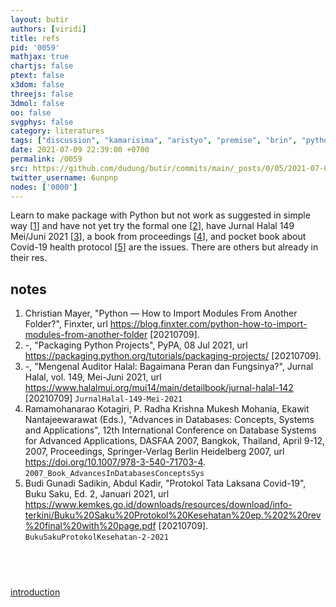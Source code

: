 ```yaml
---
layout: butir
authors: [viridi]
title: refs
pid: '0059'
mathjax: true
chartjs: false
ptext: false
x3dom: false
threejs: false
3dmol: false
oo: false
svgphys: false
category: literatures
tags: ["discussion", "kamarisima", "aristyo", "premise", "brin", "python"]
date: 2021-07-09 22:39:00 +0700
permalink: /0059
src: https://github.com/dudung/butir/commits/main/_posts/0/05/2021-07-09-refs.md
twitter_username: 6unpnp
nodes: ['0000']
---
```

Learn to make package with Python but not work as suggested in simple way [[1](#r01)] and have not yet try the formal one [[2](#r02)], have Jurnal Halal 149 Mei/Juni 2021 [[3](#r03)], a book from proceedings [[4](#r04)], and pocket book about Covid-19 health protocol [[5](#r05)] are the issues. There are others but already in their res.

## notes
1. <a name=r01></a>Christian Mayer, "Python — How to Import Modules From Another Folder?", Finxter, url <https://blog.finxter.com/python-how-to-import-modules-from-another-folder> [20210709].
2. <a name=r02></a>-, "Packaging Python Projects", PyPA, 08 Jul 2021, url <https://packaging.python.org/tutorials/packaging-projects/> [20210709].
3. <a name=r03></a>-, "Mengenal Auditor Halal: Bagaimana Peran dan Fungsinya?", Jurnal Halal, vol. 149, Mei-Juni 2021, url <https://www.halalmui.org/mui14/main/detailbook/jurnal-halal-142> [20210709] `JurnalHalal-149-Mei-2021`
4. <a name=r04></a>Ramamohanarao Kotagiri, P. Radha Krishna Mukesh Mohania, Ekawit Nantajeewarawat (Eds.), "Advances in Databases: Concepts, Systems and Applications", 12th International Conference on Database Systems for Advanced Applications, DASFAA 2007, Bangkok, Thailand, April 9-12, 2007, Proceedings, Springer-Verlag Berlin Heidelberg 2007, url <https://doi.org/10.1007/978-3-540-71703-4>. `2007_Book_AdvancesInDatabasesConceptsSys`
5. <a name=r04></a>Budi Gunadi Sadikin, Abdul Kadir, "Protokol Tata Laksana Covid-19", Buku Saku, Ed. 2, Januari 2021, url <https://www.kemkes.go.id/downloads/resources/download/info-terkini/Buku%20Saku%20Protokol%20Kesehatan%20ep.%202%20rev%20final%20with%20page.pdf> [20210709]. `BukuSakuProtokolKesehatan-2-2021`

## &nbsp;
[introduction](0000)


